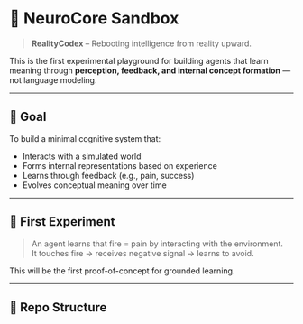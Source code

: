 # 🧠 NeuroCore Sandbox

> **RealityCodex** – Rebooting intelligence from reality upward.

This is the first experimental playground for building agents that learn meaning through **perception, feedback, and internal concept formation** — not language modeling.

---

## 🎯 Goal

To build a minimal cognitive system that:
- Interacts with a simulated world
- Forms internal representations based on experience
- Learns through feedback (e.g., pain, success)
- Evolves conceptual meaning over time

---

## 🧪 First Experiment

> An agent learns that fire = pain by interacting with the environment.  
It touches fire → receives negative signal → learns to avoid.

This will be the first proof-of-concept for grounded learning.

---

## 🧱 Repo Structure

